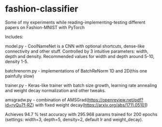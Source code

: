 # fashion-classifier
Some of my experiments while reading-implementing-testing different papers on Fashion-MNIST with PyTorch

Includes:

model.py - CoolNameNet is a CNN with optional shortcuts, dense-like connectivity and other stuff. Controlled by 3 intuitive parameters: width, depth and density. Recommended values for width and depth around 5-10, density 1-5. 

batchrenorm.py - implementations of BatchReNorm 1D and 2D(this one painfully slow)

trainer.py - Keras-like trainer with batch size growth, learning rate annealing and weight decay normalization and other tweaks.  

amsgradw.py - combination of AMSGrad(https://openreview.net/pdf?id=ryQu7f-RZ) with fixed weight decay(https://arxiv.org/abs/1711.05101)

Achieves 94.7 % test accuracy with 295.968 params trained for 200 epochs (settings: width=3, depth=5, density=2, default lr and weight_decay).
